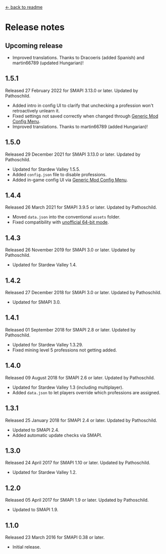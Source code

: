﻿﻿[← back to readme](README.md)

# Release notes
## Upcoming release
* Improved translations. Thanks to Dracoeris (added Spanish) and martin66789 (updated Hungarian)!

## 1.5.1
Released 27 February 2022 for SMAPI 3.13.0 or later. Updated by Pathoschild.

* Added intro in config UI to clarify that unchecking a profession won't retroactively unlearn it.
* Fixed settings not saved correctly when changed through [Generic Mod Config Menu](https://www.nexusmods.com/stardewvalley/mods/5098).
* Improved translations. Thanks to martin66789 (added Hungarian)!

## 1.5.0
Released 29 December 2021 for SMAPI 3.13.0 or later. Updated by Pathoschild.

* Updated for Stardew Valley 1.5.5.
* Added `config.json` file to disable professions.
* Added in-game config UI via [Generic Mod Config Menu](https://www.nexusmods.com/stardewvalley/mods/5098).

## 1.4.4
Released 26 March 2021 for SMAPI 3.9.5 or later. Updated by Pathoschild.

* Moved `data.json` into the conventional `assets` folder.
* Fixed compatibility with [unofficial 64-bit mode](https://stardewvalleywiki.com/Modding:Migrate_to_64-bit_on_Windows).

## 1.4.3
Released 26 November 2019 for SMAPI 3.0 or later. Updated by Pathoschild.

* Updated for Stardew Valley 1.4.

## 1.4.2
Released 27 December 2018 for SMAPI 3.0 or later. Updated by Pathoschild.

* Updated for SMAPI 3.0.

## 1.4.1
Released 01 September 2018 for SMAPI 2.8 or later. Updated by Pathoschild.

* Updated for Stardew Valley 1.3.29.
* Fixed mining level 5 professions not getting added.

## 1.4.0
Released 09 August 2018 for SMAPI 2.6 or later. Updated by Pathoschild.

* Updated for Stardew Valley 1.3 (including multiplayer).
* Added `data.json` to let players override which professions are assigned.

## 1.3.1
Released 25 January 2018 for SMAPI 2.4 or later. Updated by Pathoschild.

* Updated to SMAPI 2.4.
* Added automatic update checks via SMAPI.

## 1.3.0
Released 24 April 2017 for SMAPI 1.10 or later. Updated by Pathoschild.

* Updated for Stardew Valley 1.2.

## 1.2.0
Released 05 April 2017 for SMAPI 1.9 or later. Updated by Pathoschild.

* Updated to SMAPI 1.9.

## 1.1.0
Released 23 March 2016 for SMAPI 0.38 or later.

* Initial release.

